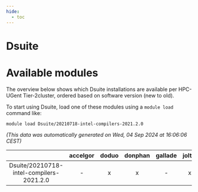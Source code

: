 ```yaml
---
hide:
  - toc
---
```


Dsuite
======

# Available modules


The overview below shows which Dsuite installations are available per HPC-UGent Tier-2cluster, ordered based on software version (new to old).

To start using Dsuite, load one of these modules using a `module load` command like:

```shell
module load Dsuite/20210718-intel-compilers-2021.2.0
```

*(This data was automatically generated on Wed, 04 Sep 2024 at 16:06:06 CEST)*  

| |accelgor|doduo|donphan|gallade|joltik|shinx|skitty|
| :---: | :---: | :---: | :---: | :---: | :---: | :---: | :---: |
|Dsuite/20210718-intel-compilers-2021.2.0|-|x|x|-|x|-|x|
